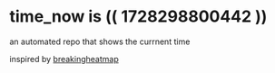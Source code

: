 # time_now is (( 1728298800442 ))

an automated repo that shows the currnent time

inspired by [breakingheatmap](https://github.com/breakingheatmap/breakingheatmap)